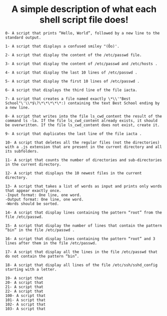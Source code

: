    <h1 align="center"> A simple description of what each shell script file does!</h1>

		
    0- A script that prints “Hello, World”, followed by a new line to the standard output.

    1- A script that displays a confused smiley "(Ôo)'.

    2- A script that display the content of the /etc/passwd file.

    3- A script that display the content of /etc/passwd and /etc/hosts .

    4- A script that display the last 10 lines of /etc/passwd .

    5- A script that display the first 10 lines of /etc/passwd .

    6- A script that displays the third line of the file iacta.
	
    7- A script that creates a file named exactly \*\\'"Best School"\'\\*$\?\*\*\*\*\*:) containing the text Best School ending by a new line.
 
    8- A script that writes into the file ls_cwd_content the result of the command ls -la. If the file ls_cwd_content already exists, it should be overwritten. If the file ls_cwd_content does not exist, create it.

    9- A script that duplicates the last line of the file iacta .

    10- A script that deletes all the regular files (not the directories) with a .js extension that are present in the current directory and all its subfolders.

    11- A script that counts the number of directories and sub-directories in the current directory.

    12- A script that displays the 10 newest files in the current directory.
 
    13- A script that takes a list of words as input and prints only words that appear exactly once.
	-Input format: One line, one word.
	-Output format: One line, one word.
	-Words should be sorted.

    14- A script that display lines containing the pattern “root” from the file /etc/passwd.

    15- A script that display the number of lines that contain the pattern “bin” in the file /etc/passwd .

    16- A script that display lines containing the pattern “root” and 3 lines after them in the file /etc/passwd.

    17- A script that display all the lines in the file /etc/passwd that do not contain the pattern “bin”.

    18- A script that display all lines of the file /etc/ssh/sshd_config starting with a letter.

    19- A script that
    20- A script that
    21- A script that
    22- A script that
    100- A script that 
    101- A script that 
    102- A script that 
    103- A script that 
